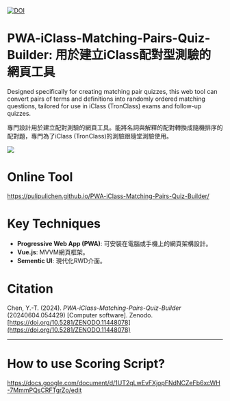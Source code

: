 [![DOI](https://zenodo.org/badge/698707914.svg)](https://zenodo.org/doi/10.5281/zenodo.11448078)

# PWA-iClass-Matching-Pairs-Quiz-Builder: 用於建立iClass配對型測驗的網頁工具

Designed specifically for creating matching pair quizzes, this web tool can convert pairs of terms and definitions into randomly ordered matching questions, tailored for use in iClass (TronClass) exams and follow-up quizzes.

專門設計用於建立配對測驗的網頁工具。能將名詞與解釋的配對轉換成隨機排序的配對題，專門為了iClass (TronClass)的測驗跟隨堂測驗使用。

![](https://blogger.googleusercontent.com/img/a/AVvXsEiJ4vq_tVW6qC1d4TVhjCJq_c7vfSLd3puzZKJFXoUhSFtq9zImEzCjsmStqj1p8Hawc9zgYk35QS8mSKfUc91HNuZ76kndeTMdu8LLFOCHhlBm6jdzPgpgYeX-KKcXZ1ttKrmlm5yd36WYVuwGqo6DSwIaG5E2Q2L5MXghG5iQuHw_5IC2-nkfOw)

# Online Tool

https://pulipulichen.github.io/PWA-iClass-Matching-Pairs-Quiz-Builder/

# Key Techniques

- **Progressive Web App (PWA)**: 可安裝在電腦或手機上的網頁架構設計。
- **Vue.js**: MVVM網頁框架。
- **Sementic UI**: 現代化RWD介面。

# Citation

Chen, Y.-T. (2024). *PWA-iClass-Matching-Pairs-Quiz-Builder* (20240604.054429) [Computer software]. Zenodo. [https://doi.org/10.5281/ZENODO.11448078](https://doi.org/10.5281/ZENODO.11448078)

----

# How to use Scoring Script?
https://docs.google.com/document/d/1UT2qLwEvFXjopFNdNCZeFb6xcWH-7MmmPQsCRFTgrZo/edit